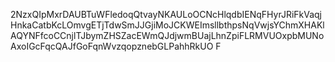 2NzxQIpMxrDAUBTuWFledoqQtvayNKAULoOCNcHlqdbIENqFHyrJRiFkVaqjHnkaCatbKcLOmvgETjTdwSmJJGjiMoJCKWEImsllbthpsNqVwjsYChmXHAKlAQYNFfcoCCnjlTJbymZHSZacEWmQJdjwmBUajLhnZpiFLRMVUOxpbMUNoAxoIGcFqcQAJfGoFqnWvzqopznebGLPahhRkUO
F

